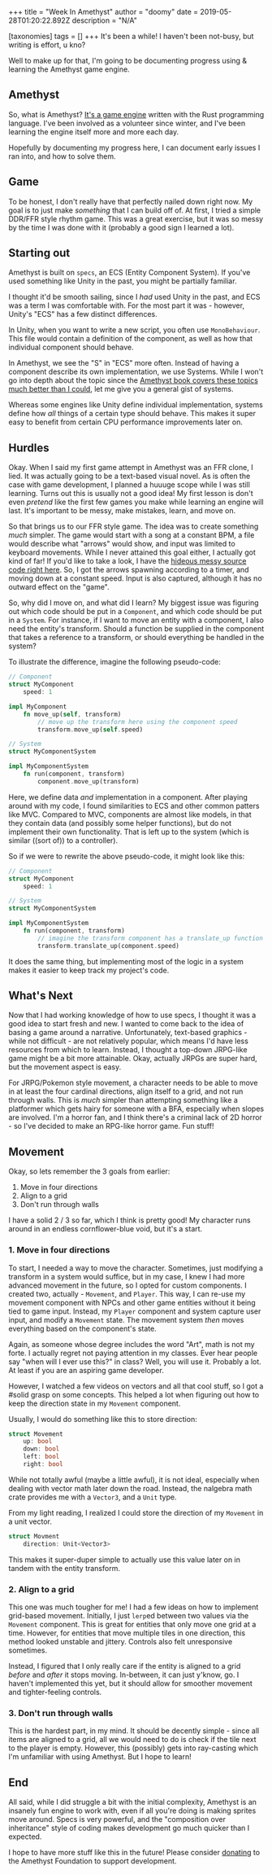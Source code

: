 +++
title = "Week In Amethyst"
author = "doomy"
date = 2019-05-28T01:20:22.892Z
description = "N/A"

[taxonomies]
tags = []
+++
It's been a while! I haven't been not-busy, but writing is effort, u kno?

Well to make up for that, I'm going to be documenting progress using & learning the Amethyst game engine.

## Amethyst

So, what is Amethyst? [It's a game engine](https://amethyst.rs/) written with the Rust programming language. I've been involved as a volunteer since winter, and I've been learning the engine itself more and more each day.

Hopefully by documenting my progress here, I can document early issues I ran into, and how to solve them.

## Game

To be honest, I don't really have that perfectly nailed down right now. My goal is to just make _something_ that I can build off of. At first, I tried a simple DDR/FFR style rhythm game. This was a great exercise, but it was so messy by the time I was done with it (probably a good sign I learned a lot).

## Starting out

Amethyst is built on `specs`, an ECS (Entity Component System). If you've used something like Unity in the past, you might be partially familiar.

I thought it'd be smooth sailing, since I _had_ used Unity in the past, and ECS was a term I was comfortable with. For the most part it was - however, Unity's "ECS" has a few distinct differences.

In Unity, when you want to write a new script, you often use `MonoBehaviour`. This file would contain a definition of the component, as well as how that individual component should behave. 

In Amethyst, we see the "S" in "ECS" more often. Instead of having a component describe its own implementation, we use Systems. While I won't go into depth about the topic since the [Amethyst book covers these topics much better than I could](https://amethyst.rs/doc), let me give you a general gist of systems.

Whereas some engines like Unity define individual implementation, systems define how _all_ things of a certain type should behave. This makes it super easy to benefit from certain CPU performance improvements later on.

## Hurdles

Okay. When I said my first game attempt in Amethyst was an FFR clone, I lied. It was actually going to be a text-based visual novel. As is often the case with game development, I planned a huuuge scope while I was still learning. Turns out this is usually not a good idea! My first lesson is don't even _pretend_ like the first few games you make while learning an engine will last. It's important to be messy, make mistakes, learn, and move on.

So that brings us to our FFR style game. The idea was to create something _much_ simpler. The game would start with a song at a constant BPM, a file would describe what "arrows" would show, and input was limited to keyboard movements. While I never attained this goal either, I actually got kind of far! If you'd like to take a look, I have the [hideous messy source code right here](https://github.com/piedoom/r). So, I got the arrows spawning according to a timer, and moving down at a constant speed. Input is also captured, although it has no outward effect on the "game".

So, why did I move on, and what did I learn? My biggest issue was figuring out which code should be put in a `Component`, and which code should be put in a `System`. For instance, if I want to move an entity with a component, I also need the entity's transform. Should a function be supplied in the component that takes a reference to a transform, or should everything be handled in the system?

To illustrate the difference, imagine the following pseudo-code:

```rs
// Component 
struct MyComponent
    speed: 1

impl MyComponent
    fn move_up(self, transform) 
        // move up the transform here using the component speed
        transform.move_up(self.speed)

// System
struct MyComponentSystem

impl MyComponentSystem
    fn run(component, transform)
        component.move_up(transform)
```

Here, we define data *and* implementation in a component. After playing around with my code, I found similarities to ECS and other common patters like MVC. Compared to MVC, components are almost like models, in that they contain data (and possibly some helper functions), but do not implement their own functionality. That is left up to the system (which is similar ((sort of)) to a controller).

So if we were to rewrite the above pseudo-code, it might look like this:

```rs
// Component 
struct MyComponent
    speed: 1

// System
struct MyComponentSystem

impl MyComponentSystem
    fn run(component, transform)
        // imagine the transform component has a translate_up function
        transform.translate_up(component.speed)
```

It does the same thing, but implementing most of the logic in a system makes it easier to keep track my project's code.

## What's Next

Now that I had working knowledge of how to use specs, I thought it was a good idea to start fresh and new. I wanted to come back to the idea of basing a game around a narrative. Unfortunately, text-based graphics - while not difficult - are not relatively popular, which means I'd have less resources from which to learn. Instead, I thought a top-down JRPG-like game might be a bit more attainable. Okay, actually JRPGs are super hard, but the movement aspect is easy.

For JRPG/Pokemon style movement, a character needs to be able to move in at least the four cardinal directions, align itself to a grid, and not run through walls.  This is *much* simpler than attempting something like a platformer which gets hairy for someone with a BFA, especially when slopes are involved. I'm a horror fan, and I think there's a criminal lack of 2D horror - so I've decided to make an RPG-like horror game. Fun stuff!

## Movement

Okay, so lets remember the 3 goals from earlier:

1. Move in four directions
2. Align to a grid
3. Don't run through walls

I have a solid 2 / 3 so far, which I think is pretty good! My character runs around in an endless cornflower-blue void, but it's a start.

### 1. Move in four directions

To start, I needed a way to move the character. Sometimes, just modifying a transform in a system would suffice, but in my case, I knew I had more advanced movement in the future, so I opted for custom components. I created two, actually - `Movement`, and `Player`. This way, I can re-use my movement component with NPCs and other game entities without it being tied to game input. Instead, my `Player` component and system capture user input, and modify a `Movement` state. The movement system *then* moves everything based on the component's state. 

Again, as someone whose degree includes the word "Art", math is not my forte. I actually regret not paying attention in my classes. Ever hear people say "when will I ever use this?" in class? Well, you will use it. Probably a lot. At least if you are an aspiring game developer.

However, I watched a few videos on vectors and all that cool stuff, so I got a #solid grasp on some concepts. This helped a lot when figuring out how to keep the direction state in my `Movement` component.

Usually, I would do something like this to store direction:

```rs
struct Movement
    up: bool
    down: bool
    left: bool
    right: bool
```

While not totally awful (maybe a little awful), it is not ideal, especially when dealing with vector math later down the road. Instead, the nalgebra math crate provides me with a `Vector3`, and a `Unit` type.

From my light reading, I realized I could store the direction of my `Movement` in a unit vector.

```rs
struct Movment
    direction: Unit<Vector3>
```

This makes it super-duper simple to actually use this value later on in tandem with the entity transform.

### 2. Align to a grid

This one was much tougher for me! I had a few ideas on how to implement grid-based movement. Initially, I just `lerp`ed between two values via the `Movement` component. This is great for entities that only move one grid at a time. However, for entities that move multiple tiles in one direction, this method looked unstable and jittery. Controls also felt unresponsive sometimes.

Instead, I figured that I only really care if the entity is aligned to a grid *before* and *after* it stops moving. In-between, it can just y'know, go. I haven't implemented this yet, but it should allow for smoother movement and tighter-feeling controls. 

### 3. Don't run through walls

This is the hardest part, in my mind. It should be decently simple - since all items are aligned to a grid, all we would need to do is check if the tile next to the player is empty. However, this (possibly) gets into ray-casting which I'm unfamiliar with using Amethyst. But I hope to learn!

## End

All said, while I did struggle a bit with the initial complexity, Amethyst is an insanely fun engine to work with, even if all you're doing is making sprites move around. Specs is very powerful, and the "composition over inheritance" style of coding makes development go much quicker than I expected.

I hope to have more stuff like this in the future! Please consider [donating](https://amethyst.rs/donate/) to the Amethyst Foundation to support development.
